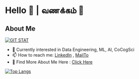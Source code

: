 # Hello 👋 | வணக்கம் 🙏

## About Me

<!-- <img height="180em" src="https://github-readme-stats.vercel.app/api?username=Joel-Marc&show_icons=true&hide_border=true&&count_private=true&include_all_commits=true&theme=dark&hide=contribs,issues" /> -->

[![GIT STAT](https://github-readme-stats.vercel.app/api?username=Joel-Marc&show_icons=true&hide_border=true&&count_private=true&include_all_commits=true&theme=dark&hide=contribs,issues)](https://github.com/Joel-Marc)

<!--
**Joel-Marc/Joel-Marc** is a ✨ _special_ ✨ repository because its `README.md` (this file) appears on your GitHub profile. -->

- 🔭 Currently interested in Data Engineering, ML, AI, CoCogSci
- 📫 How to reach me: [LinkedIn](https://www.linkedin.com/in/joel-marceline-a33b3919a/) , [MailTo](mailto:joemarcoff@gmail.com)
- 📁 Find More About Me Here : [Click Here](https://joel-marc.github.io/)

[![Top Langs](https://github-readme-stats.vercel.app/api/top-langs/?username=Joel-Marc&layout=compact&theme=dark&hide_border=true&langs_count=9&hide=javascript,html)](https://github.com/Joel-Marc)
